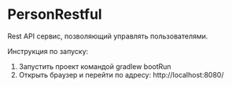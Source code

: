 # PersonRestful

Rest API сервис, позволяющий управлять пользователями.

Инструкция по запуску:

1. Запустить проект командой gradlew bootRun
2. Открыть браузер и перейти по адресу: http://localhost:8080/
